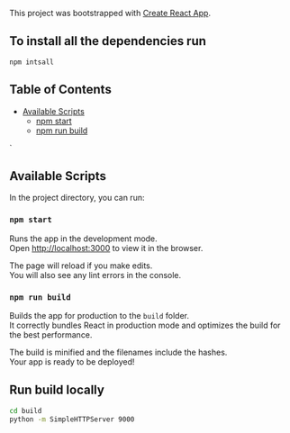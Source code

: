 This project was bootstrapped with [Create React App](https://github.com/facebookincubator/create-react-app).






## To install all the dependencies run

 `npm intsall`


## Table of Contents




- [Available Scripts](#available-scripts)
  - [npm start](#npm-start)
  - [npm run build](#npm-run-build)


`

## Available Scripts

In the project directory, you can run:

### `npm start`

Runs the app in the development mode.<br>
Open [http://localhost:3000](http://localhost:3000) to view it in the browser.

The page will reload if you make edits.<br>
You will also see any lint errors in the console.


### `npm run build`

Builds the app for production to the `build` folder.<br>
It correctly bundles React in production mode and optimizes the build for the best performance.

The build is minified and the filenames include the hashes.<br>
Your app is ready to be deployed!


## Run build locally

```sh
cd build
python -m SimpleHTTPServer 9000
```







